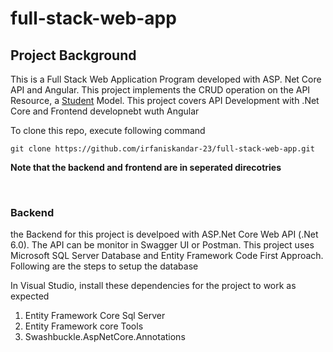 # full-stack-web-app

##  Project Background
  This is a Full Stack Web Application Program developed with ASP. Net Core API and Angular. This project implements the CRUD operation on the API Resource,
   a [Student](https://github.com/irfaniskandar-23/full-stack-web-app/blob/main/backend/student%20API/Models/Student.cs) Model. This project covers API Development with .Net Core and Frontend developnebt wuth Angular


To clone this repo, execute following command
   
```
git clone https://github.com/irfaniskandar-23/full-stack-web-app.git
```
 **Note that the backend and frontend are in seperated direcotries** 
 
 <br />
 
### Backend
the Backend for this  project is develpoed with ASP.Net Core Web API (.Net 6.0). The API can be monitor in Swagger UI or Postman.
This project uses Microsoft SQL Server Database and Entity Framework Code First Approach. Following are the steps to setup the database

In Visual Studio, install these dependencies for the project to work as expected
1. Entity Framework Core Sql Server
2. Entity Framework core Tools
3. Swashbuckle.AspNetCore.Annotations


